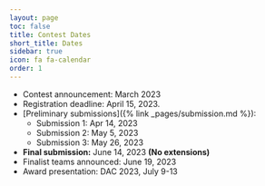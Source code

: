 ```yaml
---
layout: page
toc: false
title: Contest Dates
short_title: Dates
sidebar: true
icon: fa fa-calendar
order: 1
---
```



* Contest announcement: March 2023
* Registration deadline: April 15, 2023.
* [Preliminary submissions]({% link _pages/submission.md %}): 
    * Submission 1: Apr 14, 2023
    * Submission 2: May 5, 2023
    * Submission 3: May 26, 2023
* **Final submission:** June 14, 2023 **(No extensions)**
* Finalist teams announced: June 19, 2023
* Award presentation: DAC 2023, July 9-13

